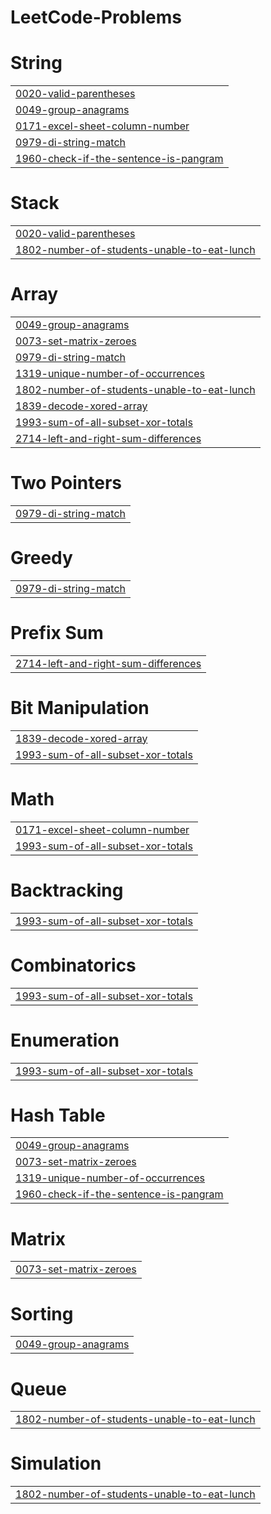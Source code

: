 # LeetCode-Problems


# String
|  |
| ------- |
| [0020-valid-parentheses](https://github.com/dheeraj0000/LeetCode-Problems/tree/master/0020-valid-parentheses) |
| [0049-group-anagrams](https://github.com/dheeraj0000/LeetCode-Problems/tree/master/0049-group-anagrams) |
| [0171-excel-sheet-column-number](https://github.com/dheeraj0000/LeetCode-Problems/tree/master/0171-excel-sheet-column-number) |
| [0979-di-string-match](https://github.com/dheeraj0000/LeetCode-Problems/tree/master/0979-di-string-match) |
| [1960-check-if-the-sentence-is-pangram](https://github.com/dheeraj0000/LeetCode-Problems/tree/master/1960-check-if-the-sentence-is-pangram) |
# Stack
|  |
| ------- |
| [0020-valid-parentheses](https://github.com/dheeraj0000/LeetCode-Problems/tree/master/0020-valid-parentheses) |
| [1802-number-of-students-unable-to-eat-lunch](https://github.com/dheeraj0000/LeetCode-Problems/tree/master/1802-number-of-students-unable-to-eat-lunch) |
# Array
|  |
| ------- |
| [0049-group-anagrams](https://github.com/dheeraj0000/LeetCode-Problems/tree/master/0049-group-anagrams) |
| [0073-set-matrix-zeroes](https://github.com/dheeraj0000/LeetCode-Problems/tree/master/0073-set-matrix-zeroes) |
| [0979-di-string-match](https://github.com/dheeraj0000/LeetCode-Problems/tree/master/0979-di-string-match) |
| [1319-unique-number-of-occurrences](https://github.com/dheeraj0000/LeetCode-Problems/tree/master/1319-unique-number-of-occurrences) |
| [1802-number-of-students-unable-to-eat-lunch](https://github.com/dheeraj0000/LeetCode-Problems/tree/master/1802-number-of-students-unable-to-eat-lunch) |
| [1839-decode-xored-array](https://github.com/dheeraj0000/LeetCode-Problems/tree/master/1839-decode-xored-array) |
| [1993-sum-of-all-subset-xor-totals](https://github.com/dheeraj0000/LeetCode-Problems/tree/master/1993-sum-of-all-subset-xor-totals) |
| [2714-left-and-right-sum-differences](https://github.com/dheeraj0000/LeetCode-Problems/tree/master/2714-left-and-right-sum-differences) |
# Two Pointers
|  |
| ------- |
| [0979-di-string-match](https://github.com/dheeraj0000/LeetCode-Problems/tree/master/0979-di-string-match) |
# Greedy
|  |
| ------- |
| [0979-di-string-match](https://github.com/dheeraj0000/LeetCode-Problems/tree/master/0979-di-string-match) |
# Prefix Sum
|  |
| ------- |
| [2714-left-and-right-sum-differences](https://github.com/dheeraj0000/LeetCode-Problems/tree/master/2714-left-and-right-sum-differences) |
# Bit Manipulation
|  |
| ------- |
| [1839-decode-xored-array](https://github.com/dheeraj0000/LeetCode-Problems/tree/master/1839-decode-xored-array) |
| [1993-sum-of-all-subset-xor-totals](https://github.com/dheeraj0000/LeetCode-Problems/tree/master/1993-sum-of-all-subset-xor-totals) |
# Math
|  |
| ------- |
| [0171-excel-sheet-column-number](https://github.com/dheeraj0000/LeetCode-Problems/tree/master/0171-excel-sheet-column-number) |
| [1993-sum-of-all-subset-xor-totals](https://github.com/dheeraj0000/LeetCode-Problems/tree/master/1993-sum-of-all-subset-xor-totals) |
# Backtracking
|  |
| ------- |
| [1993-sum-of-all-subset-xor-totals](https://github.com/dheeraj0000/LeetCode-Problems/tree/master/1993-sum-of-all-subset-xor-totals) |
# Combinatorics
|  |
| ------- |
| [1993-sum-of-all-subset-xor-totals](https://github.com/dheeraj0000/LeetCode-Problems/tree/master/1993-sum-of-all-subset-xor-totals) |
# Enumeration
|  |
| ------- |
| [1993-sum-of-all-subset-xor-totals](https://github.com/dheeraj0000/LeetCode-Problems/tree/master/1993-sum-of-all-subset-xor-totals) |
# Hash Table
|  |
| ------- |
| [0049-group-anagrams](https://github.com/dheeraj0000/LeetCode-Problems/tree/master/0049-group-anagrams) |
| [0073-set-matrix-zeroes](https://github.com/dheeraj0000/LeetCode-Problems/tree/master/0073-set-matrix-zeroes) |
| [1319-unique-number-of-occurrences](https://github.com/dheeraj0000/LeetCode-Problems/tree/master/1319-unique-number-of-occurrences) |
| [1960-check-if-the-sentence-is-pangram](https://github.com/dheeraj0000/LeetCode-Problems/tree/master/1960-check-if-the-sentence-is-pangram) |
# Matrix
|  |
| ------- |
| [0073-set-matrix-zeroes](https://github.com/dheeraj0000/LeetCode-Problems/tree/master/0073-set-matrix-zeroes) |
# Sorting
|  |
| ------- |
| [0049-group-anagrams](https://github.com/dheeraj0000/LeetCode-Problems/tree/master/0049-group-anagrams) |
# Queue
|  |
| ------- |
| [1802-number-of-students-unable-to-eat-lunch](https://github.com/dheeraj0000/LeetCode-Problems/tree/master/1802-number-of-students-unable-to-eat-lunch) |
# Simulation
|  |
| ------- |
| [1802-number-of-students-unable-to-eat-lunch](https://github.com/dheeraj0000/LeetCode-Problems/tree/master/1802-number-of-students-unable-to-eat-lunch) |